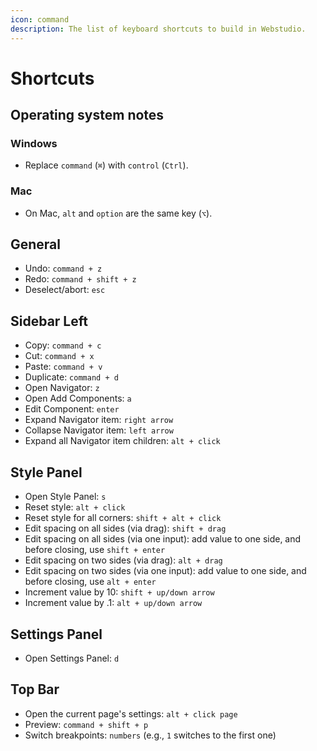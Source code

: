 ```yaml
---
icon: command
description: The list of keyboard shortcuts to build in Webstudio.
---
```


# Shortcuts

## Operating system notes

### Windows

* Replace `command` (`⌘`) with `control` (`Ctrl`).

### Mac

* On Mac, `alt` and `option` are the same key (`⌥`).

## **General**

* Undo: `command + z`
* Redo: `command + shift + z`
* Deselect/abort: `esc`

## **Sidebar Left**

* Copy: `command + c`
* Cut: `command + x`
* Paste: `command + v`
* Duplicate: `command + d`
* Open Navigator: `z`
* Open Add Components: `a`
* Edit Component: `enter`
* Expand Navigator item: `right arrow`
* Collapse Navigator item: `left arrow`
* Expand all Navigator item children: `alt + click`

## **Style Panel**

* Open Style Panel: `s`
* Reset style: `alt + click`
* Reset style for all corners: `shift + alt + click`
* Edit spacing on all sides (via drag): `shift + drag`
* Edit spacing on all sides (via one input): add value to one side, and before closing, use `shift + enter`
* Edit spacing on two sides (via drag): `alt + drag`
* Edit spacing on two sides (via one input): add value to one side, and before closing, use `alt + enter`
* Increment value by 10: `shift + up/down arrow`
* Increment value by .1: `alt + up/down arrow`

## **Settings Panel**

* Open Settings Panel: `d`

## **Top Bar**

* Open the current page's settings: `alt + click page`
* Preview: `command + shift + p`
* Switch breakpoints: `numbers` (e.g., `1` switches to the first one)
